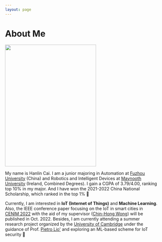 ```yaml
---
layout: page
---
```


# About Me

<img src="https://www.caihanlin.com/caihanlin.jpg" class="floatpic" width="300" height="400">

My name is Hanlin Cai. I am a junior majoring in Automation at [Fuzhou University] (China) and Robotics and Intelligent Devices at [Maynooth University] (Ireland, Combined Degrees). I gain a CGPA of 3.79/4.00, ranking top 10% in my major. And I have won the 2021-2022 China National Scholarship, which ranked in the top 1% 🎊

Currently, I am interested in **IoT (Internet of Things)** and **Machine Learning**. Also, the IEEE conference paper focusing on the IoT in smart cities in [CENIM 2022] with the aid of my supervisor ([Chin-Hong Wong]) will be published in Oct. 2022. Besides, I am currently attending a summer research project organized by the [University of Cambridge] under the guidance of Prof. [Pietro Lio'] and exploring an ML-based scheme for IoT security 🚀

[Fuzhou University]: https://www.fzu.edu.cn/
[Maynooth University]: https://maynoothuniversity.ie/
[CENIM 2022]: http://cenim.its.ac.id/#pdfexpress
[Chin-Hong Wong]: https://www.researchgate.net/profile/Chin-Hong-Wong
[University of Cambridge]: https://www.cam.ac.uk/
[Pietro Lio']: https://www.cl.cam.ac.uk/~pl219/


